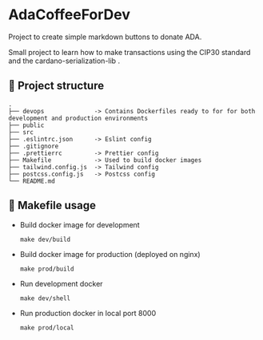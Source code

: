 # AdaCoffeeForDev

Project to create simple markdown buttons to donate ADA. 

Small project to learn how to make transactions using the CIP30 standard and the cardano-serialization-lib .  
## 🧐 Project structure
    .
    ├── devops              -> Contains Dockerfiles ready to for for both development and production environments
    ├── public
    ├── src
    ├── .eslintrc.json      -> Eslint config
    ├── .gitignore
    ├── .prettierrc         -> Prettier config
    ├── Makefile            -> Used to build docker images
    ├── tailwind.config.js  -> Tailwind config
    ├── postcss.config.js   -> Postcss config
    └── README.md

## 🚀 Makefile usage


* Build docker image for development
    ```
    make dev/build
    ```
* Build docker image for production (deployed on nginx)
    ```
    make prod/build
    ```
* Run development docker
    ```
    make dev/shell
    ```
* Run production docker in local port 8000 
    ```
    make prod/local
    ```
